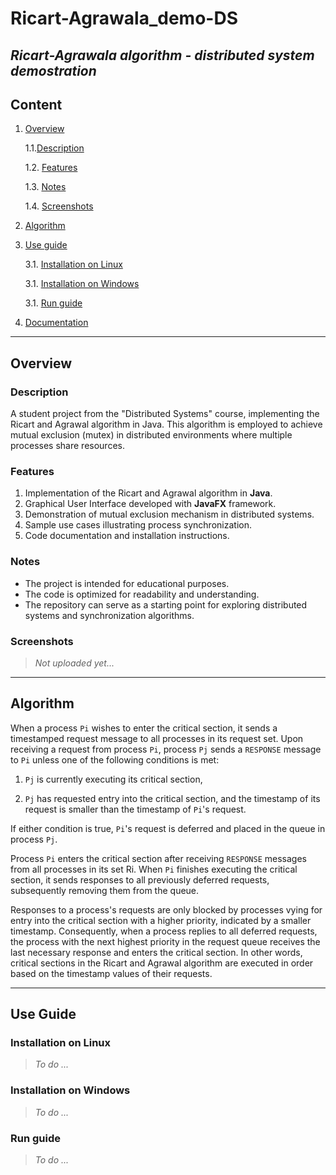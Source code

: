 # Ricart-Agrawala_demo-DS

## *Ricart-Agrawala algorithm - distributed system demostration*

## **Content**

1. [Overview](#overview)

    1.1.[Description](#description)

    1.2. [Features](#features)

    1.3. [Notes](#notes)

    1.4. [Screenshots](#screenshots)

2. [Algorithm](#algorithm)

3. [Use guide](#use-guide)

    3.1. [Installation on Linux](#installation)

    3.1. [Installation on Windows](#installation)

    3.1. [Run guide](#run-guide)

4. [Documentation](docs/)

---

## **Overview**

### Description

A student project from the "Distributed Systems" course, implementing the Ricart and Agrawal algorithm in Java. This algorithm is employed to achieve mutual exclusion (mutex) in distributed environments where multiple processes share resources.

### Features

1. Implementation of the Ricart and Agrawal algorithm in **Java**.
2. Graphical User Interface developed with **JavaFX** framework.
3. Demonstration of mutual exclusion mechanism in distributed systems.
4. Sample use cases illustrating process synchronization.
5. Code documentation and installation instructions.

### Notes

- The project is intended for educational purposes.
- The code is optimized for readability and understanding.
- The repository can serve as a starting point for exploring distributed systems and synchronization algorithms.

### Screenshots

> *Not uploaded yet...*

---

## **Algorithm**

When a process `Pi` wishes to enter the critical section, it sends a timestamped request message to all processes in its request set. Upon receiving a request from process `Pi`, process `Pj` sends a `RESPONSE` message to `Pi` unless one of the following conditions is met: 

1) `Pj` is currently executing its critical section, 

2) `Pj` has requested entry into the critical section, and the timestamp of its request is smaller than the timestamp of `Pi`'s request. 

If either condition is true, `Pi`'s request is deferred and placed in the queue in process `Pj`.

Process `Pi` enters the critical section after receiving `RESPONSE` messages from all processes in its set Ri. When `Pi` finishes executing the critical section, it sends responses to all previously deferred requests, subsequently removing them from the queue.

Responses to a process's requests are only blocked by processes vying for entry into the critical section with a higher priority, indicated by a smaller timestamp. Consequently, when a process replies to all deferred requests, the process with the next highest priority in the request queue receives the last necessary response and enters the critical section. In other words, critical sections in the Ricart and Agrawal algorithm are executed in order based on the timestamp values of their requests.

---

## **Use Guide**

### Installation on Linux

> *To do ...*

### Installation on Windows

> *To do ...*

### Run guide

> *To do ...*